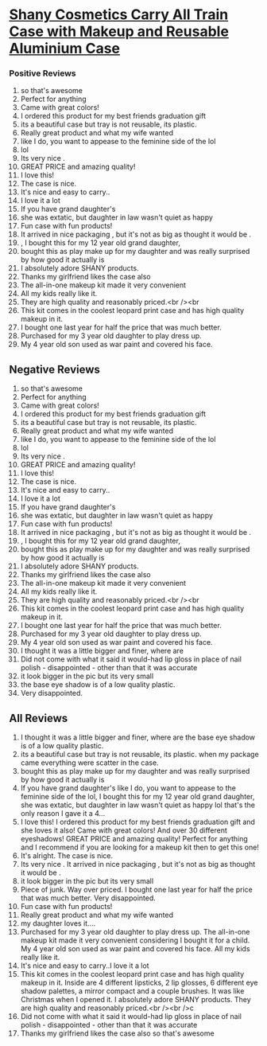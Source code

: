 # [Shany Cosmetics Carry All Train Case with Makeup and Reusable Aluminium Case](https://products.checkmycream.com/products/Shany-Cosmetics-Carry-All-Train-Case-with-Makeup-and-Reusable-Aluminium-Case.html)

### Positive Reviews

<ol>
      <li>so that&#x27;s awesome</li>
      <li>Perfect for anything</li>
      <li>Came with great colors!</li>
      <li>I ordered this product for my best friends graduation gift</li>
      <li>its a beautiful case but tray is not reusable, its plastic.</li>
      <li>Really great product and what my wife wanted</li>
      <li>like I do, you want to appease to the feminine side of the lol</li>
      <li>lol</li>
      <li>Its very nice .</li>
      <li>GREAT PRICE and amazing quality!</li>
      <li>I love this!</li>
      <li>The case is nice.</li>
      <li>It&#x27;s nice and easy to carry..</li>
      <li>I love it a lot</li>
      <li>If you have grand daughter&#x27;s</li>
      <li>she was extatic,  but daughter in law wasn&#x27;t quiet as happy</li>
      <li>Fun case with fun products!</li>
      <li>It arrived in nice packaging , but it&#x27;s not as big as thought it would be .</li>
      <li>, I bought this for my 12 year old grand daughter,  </li>
      <li>bought this as play make up for my daughter and was really surprised by how good it actually is</li>
      <li>I absolutely adore SHANY products.</li>
      <li>Thanks my girlfriend likes the case also</li>
      <li>The all-in-one makeup kit made it very convenient</li>
      <li>All my kids really like it.</li>
      <li>They are high quality and reasonably priced.&lt;br /&gt;&lt;br</li>
      <li>This kit comes in the coolest leopard print case and has high quality makeup in it.</li>
      <li>I bought one last year for half the price that was much better.</li>
      <li>Purchased for my 3 year old daughter to play dress up.</li>
      <li>My 4 year old son used as war paint and covered his face.</li>
</ol>


<h2>Negative Reviews</h2>
<ol>
<li> so that&#x27;s awesome</li>
<li> Perfect for anything</li>
<li> Came with great colors!</li>
<li> I ordered this product for my best friends graduation gift</li>
<li> its a beautiful case but tray is not reusable, its plastic.</li>
<li> Really great product and what my wife wanted</li>
<li> like I do, you want to appease to the feminine side of the lol</li>
<li> lol</li>
<li> Its very nice .</li>
<li> GREAT PRICE and amazing quality!</li>
<li> I love this!</li>
<li> The case is nice.</li>
<li> It&#x27;s nice and easy to carry..</li>
<li> I love it a lot</li>
<li> If you have grand daughter&#x27;s</li>
<li> she was extatic,  but daughter in law wasn&#x27;t quiet as happy</li>
<li> Fun case with fun products!</li>
<li> It arrived in nice packaging , but it&#x27;s not as big as thought it would be .</li>
<li> , I bought this for my 12 year old grand daughter,  </li>
<li> bought this as play make up for my daughter and was really surprised by how good it actually is</li>
<li> I absolutely adore SHANY products.</li>
<li> Thanks my girlfriend likes the case also</li>
<li> The all-in-one makeup kit made it very convenient</li>
<li> All my kids really like it.</li>
<li> They are high quality and reasonably priced.&lt;br /&gt;&lt;br</li>
<li> This kit comes in the coolest leopard print case and has high quality makeup in it.</li>
<li> I bought one last year for half the price that was much better.</li>
<li> Purchased for my 3 year old daughter to play dress up.</li>
<li> My 4 year old son used as war paint and covered his face.</li>
<li> I thought it was a little bigger and finer, where are</li>
<li> Did not come with what it said it would-had lip gloss in place of nail polish - disappointed - other than that it was accurate</li>
<li> it look bigger in the pic but its very small</li>
<li> the base eye shadow is of a low quality plastic.</li>
<li> Very disappointed.</li>
</ol>

<h2>All Reviews</h2>

<ol>
    <li> I thought it was a little bigger and finer, where are the base eye shadow is of a low quality plastic.</li>
    <li> its a beautiful case but tray is not reusable, its plastic. when my package came everything were scatter in the case.</li>
    <li> bought this as play make up for my daughter and was really surprised by how good it actually is</li>
    <li> If you have grand daughter&#x27;s like I do, you want to appease to the feminine side of the lol, I bought this for my 12 year old grand daughter,  she was extatic,  but daughter in law wasn&#x27;t quiet as happy lol that&#x27;s the only reason I gave it a 4...</li>
    <li> I love this! I ordered this product for my best friends graduation gift and she loves it also! Came with great colors! And over 30 different eyeshadows! GREAT PRICE and amazing quality! Perfect for anything and I recommend if you are looking for a makeup kit then to get this one!</li>
    <li> It&#x27;s alright.  The case is nice.</li>
    <li> Its very nice . It arrived in nice packaging , but it&#x27;s not as big as thought it would be .</li>
    <li> it look bigger in the pic but its very small</li>
    <li> Piece of junk. Way over priced. I bought one last year for half the price that was much better. Very disappointed.</li>
    <li> Fun case with fun products!</li>
    <li> Really great product and what my wife wanted</li>
    <li> my daughter loves it....</li>
    <li> Purchased for my 3 year old daughter to play dress up. The all-in-one makeup kit made it very convenient considering I bought it for a child. My 4 year old son used as war paint and covered his face. All my kids really like it.</li>
    <li> It&#x27;s nice and easy to carry..I love it a lot</li>
    <li> This kit comes in the coolest leopard print case and has high quality makeup in it. Inside are 4 different lipsticks, 2 lip glosses, 6 different eye shadow palettes, a mirror compact and a couple brushes. It was like Christmas when I opened it. I absolutely adore SHANY products. They are high quality and reasonably priced.&lt;br /&gt;&lt;br /&gt;c</li>
    <li> Did not come with what it said it would-had lip gloss in place of nail polish - disappointed - other than that it was accurate</li>
    <li> Thanks my girlfriend likes the case also so that&#x27;s awesome</li>
</ol>





